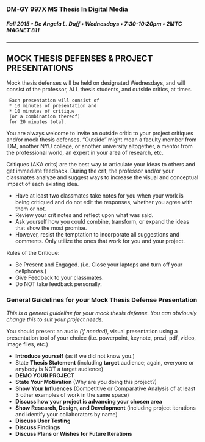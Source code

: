 ### DM-GY 997X MS Thesis In Digital Media
##### Fall 2015 • De Angela L. Duff • Wednesdays • 7:30-10:20pm • 2MTC MAGNET 811 

---

## MOCK THESIS DEFENSES & PROJECT PRESENTATIONS
Mock thesis defenses will be held on designated Wednesdays, and will consist of the professor, ALL thesis students, and outside critics, at times. 

     Each presentation will consist of 
     * 10 minutes of presentation and 
     * 10 minutes of critique 
     (or a combination thereof)
     for 20 minutes total. 

You are always welcome to invite an outside critic to your project critiques and/or mock thesis defenses. “Outside” might mean a faculty member from IDM, another NYU college, or another university altogether, a mentor from the professional world, an expert in your area of research, etc.  

Critiques (AKA crits) are the best way to articulate your ideas to others and get immediate feedback. During the crit, the professor and/or your classmates analyze and suggest ways to increase the visual and conceptual impact of each existing idea. 
* Have at least two classmates take notes for you when your work is being critiqued and do not edit the responses, whether you agree with them or not. 
* Review your crit notes and reflect upon what was said.
* Ask yourself how you could combine, transform, or expand the ideas that show the most promise. 
* However, resist the temptation to incorporate all suggestions and comments. Only utilize the ones that work for you and your project. 

Rules of the Critique:
* Be Present and Engaged. (i.e. Close your laptops and turn off your cellphones.)
* Give Feedback to your classmates.
* Do NOT take feedback personally.

### General Guidelines for your Mock Thesis Defense Presentation
*This is a general guideline for your mock thesis defense. You can obviously change this to suit your project needs.*

You should present an audio *(if needed)*, visual presentation using a presentation tool of your choice (i.e. powerpoint, keynote, prezi, pdf, video, image files, etc.)

* **Introduce yourself** (as if we did not know you.)
* State **Thesis Statement** (including **target** audience; again, everyone or anybody is NOT a target audience)
* **DEMO YOUR PROJECT**
* **State Your Motivation** (Why are you doing this project?)
* **Show Your Influences** (Competitive or Comparative Analysis of at least 3 other examples of work in the same space)
* **Discuss how your project is advancing your chosen area**
* **Show Research, Design, and Development** (including project iterations and identify your collaborators by name)
* **Discuss User Testing**
* **Discuss Findings**
* **Discuss Plans or Wishes for Future Iterations**










